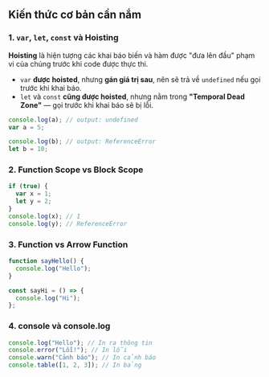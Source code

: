 ## Kiến thức cơ bản cần nắm

### 1. `var`, `let`, `const` và Hoisting

**Hoisting** là hiện tượng các khai báo biến và hàm được "đưa lên đầu" phạm vi của chúng trước khi code được thực thi.

- `var` **được hoisted**, nhưng **gán giá trị sau**, nên sẽ trả về `undefined` nếu gọi trước khi khai báo.
- `let` và `const` **cũng được hoisted**, nhưng nằm trong **"Temporal Dead Zone"** — gọi trước khi khai báo sẽ bị lỗi.

```javascript
console.log(a); // output: undefined
var a = 5;

console.log(b); // output: ReferenceError
let b = 10;
```

### 2. Function Scope vs Block Scope

```javascript
if (true) {
  var x = 1;
  let y = 2;
}
console.log(x); // 1
console.log(y); // ReferenceError
```

### 3. Function vs Arrow Function

```javascript
function sayHello() {
  console.log("Hello");
}

const sayHi = () => {
  console.log("Hi");
};
```

### 4. console và console.log

```javascript
console.log("Hello"); // In ra thông tin
console.error("Lỗi!"); // In lỗi
console.warn("Cảnh báo"); // In cảnh báo
console.table([1, 2, 3]); // In bảng
```
